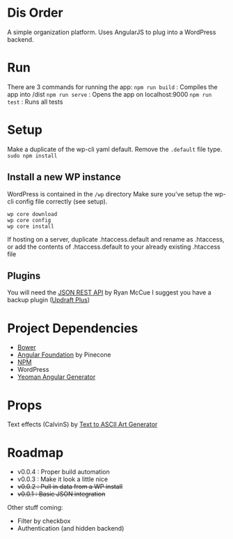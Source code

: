 # Dis Order

A simple organization platform. Uses AngularJS to plug into a WordPress backend.

# Run
There are 3 commands for running the app:
`npm run build` : Compiles the app into /dist
`npm run serve` : Opens the app on localhost:9000
`npm run test` : Runs all tests

# Setup
Make a duplicate of the wp-cli yaml default. Remove the `.default` file type.
`sudo npm install`

## Install a new WP instance
WordPress is contained in the `/wp` directory
Make sure you've setup the wp-cli config file correctly (see setup).
```
wp core download
wp core config
wp core install
```

If hosting on a server, duplicate .htaccess.default and rename as .htaccess, or add the contents of .htaccess.default to your already existing .htaccess file

## Plugins
You will need the [JSON REST API](https://wordpress.org/plugins/json-rest-api/) by Ryan McCue
I suggest you have a backup plugin ([Updraft Plus](https://wordpress.org/plugins/updraftplus/))

# Project Dependencies 
- [Bower](http://bower.io)
- [Angular Foundation](https://github.com/pineconellc/angular-foundation) by Pinecone
- [NPM](https://www.npmjs.org/)
- WordPress
- [Yeoman Angular Generator](https://github.com/yeoman/generator-angular)


# Props
Text effects (CalvinS) by [Text to ASCII Art Generator](http://patorjk.com/software/taag/)

# Roadmap
- v0.0.4 : Proper build automation
- v0.0.3 : Make it look a little nice
- ~~v0.0.2 : Pull in data from a WP install~~
- ~~v0.0.1 : Basic JSON integration~~

Other stuff coming:
- Filter by checkbox
- Authentication (and hidden backend)